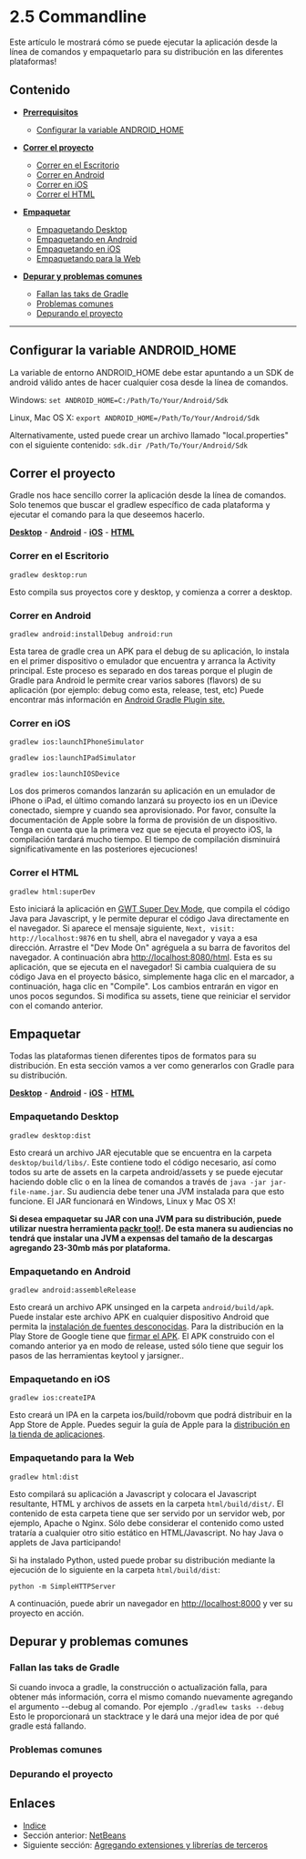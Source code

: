 # 2.5 Commandline

Este artículo le mostrará cómo se puede ejecutar la aplicación desde la línea de comandos y empaquetarlo para su distribución en las diferentes plataformas!

## Contenido

- [**Prerrequisitos**](#configurar-la-variable-android_home)

    - [Configurar la variable ANDROID_HOME](#configurar-la-variable-android_home)

- [**Correr el proyecto**](#correr-el-proyecto)
    - [Correr en el Escritorio](#correr-en-el-escritorio)
    - [Correr en Android](#correr-en-android)
    - [Correr en iOS](#correr-en-ios)
    - [Correr el HTML](#correr-el-html)

- [**Empaquetar**](#empaquetar)
    - [Empaquetando Desktop](#empaquetando-desktop)
    - [Empaquetando en Android](#empaquetando-en-android)
    - [Empaquetando en iOS](#empaquetando-en-ios)
    - [Empaquetando para la Web](#empaquetando-para-la-web)

- [**Depurar y problemas comunes**](#depurar-y-problemas-comunes)
    - [Fallan las taks de Gradle](#fallan-las-taks-de-gradle)
    - [Problemas comunes](#problemas-comunes)
    - [Depurando el proyecto](#depurando-el-proyecto)

***

## Configurar la variable ANDROID_HOME

La variable de entorno ANDROID_HOME debe estar apuntando a un SDK de android válido antes de hacer cualquier cosa desde la línea de comandos.

Windows: `set ANDROID_HOME=C:/Path/To/Your/Android/Sdk`

Linux, Mac OS X: `export ANDROID_HOME=/Path/To/Your/Android/Sdk`

Alternativamente, usted puede crear un archivo llamado "local.properties" con el siguiente contenido: `sdk.dir /Path/To/Your/Android/Sdk`

## Correr el proyecto

Gradle nos hace sencillo correr la aplicación desde la línea de comandos. Solo tenemos que buscar el gradlew específico de cada plataforma y ejecutar el comando para la que deseemos hacerlo.

[**Desktop**](#correr-en-el-escritorio) - [**Android**](#correr-en-android) - [**iOS**](#correr-en-ios) - [**HTML**](#correr-el-html) 

### Correr en el Escritorio

`gradlew desktop:run`

Esto compila sus proyectos core y desktop, y comienza a correr a desktop.

### Correr en Android

`gradlew android:installDebug android:run`

Esta tarea de gradle crea un APK para el debug de su aplicación, lo instala en el primer dispositivo o emulador que encuentra y arranca la Activity principal. Este proceso es separado en dos tareas porque el plugin de Gradle para Android le permite crear varios sabores (flavors) de su aplicación (por ejemplo: debug como esta, release, test, etc)
Puede encontrar más información en [Android Gradle Plugin site.](http://tools.android.com/tech-docs/new-build-system/user-guide)

### Correr en iOS

`gradlew ios:launchIPhoneSimulator`

`gradlew ios:launchIPadSimulator`

`gradlew ios:launchIOSDevice`

Los dos primeros comandos lanzarán su aplicación en un emulador de iPhone o iPad, el último comando lanzará su proyecto ios en un iDevice conectado, siempre y cuando sea aprovisionado. Por favor, consulte la documentación de Apple sobre la forma de provisión de un dispositivo. Tenga en cuenta que la primera vez que se ejecuta el proyecto iOS, la compilación tardará mucho tiempo. El tiempo de compilación disminuirá significativamente en las posteriores ejecuciones!

### Correr el HTML

`gradlew html:superDev`

Esto iniciará la aplicación en [GWT Super Dev Mode](http://www.badlogicgames.com/wordpress/?p=3073), que compila el código Java para Javascript, y le permite depurar el código Java directamente en el navegador. Si aparece el mensaje siguiente, `Next, visit: http://localhost:9876` en tu shell, abra el navegador y vaya a esa dirección. Arrastre el "Dev Mode On" agréguela a su barra de favoritos del navegador. A continuación abra [http://localhost:8080/html](http://localhost:8080/html). Esta es su aplicación, que se ejecuta en el navegador! Si cambia cualquiera de su código Java en el proyecto básico, simplemente haga clic en el marcador, a continuación, haga clic en "Compile". Los cambios entrarán en vigor en unos pocos segundos. Si modifica su assets, tiene que reiniciar el servidor con el comando anterior.

## Empaquetar

Todas las plataformas tienen diferentes tipos de formatos para su distribución. En esta sección vamos a ver como generarlos con Gradle para su distribución.

[**Desktop**](#empaquetar-desktop) - [**Android**](#mpaquetar-en-android) - [**iOS**](#mpaquetar-en-ios) - [**HTML**](#mpaquetar-html)

### Empaquetando Desktop

`gradlew desktop:dist`

Esto creará un archivo JAR ejecutable que se encuentra en la carpeta `desktop/build/libs/`. Este contiene todo el código necesario, así como todos su arte de assets en la carpeta android/assets y se puede ejecutar haciendo doble clic o en la línea de comandos a través de `java -jar jar-file-name.jar`. Su audiencia debe tener una JVM instalada para que esto funcione. El JAR funcionará en Windows, Linux y Mac OS X!

**Si desea empaquetar su JAR con una JVM para su distribución, puede utilizar nuestra herramienta [packr tool!](https://github.com/libgdx/packr). De esta manera su audiencias no tendrá que instalar una JVM a expensas del tamaño de la descargas agregando 23-30mb más por plataforma.**

### Empaquetando en Android

`gradlew android:assembleRelease`

Esto creará un archivo APK unsinged en la carpeta `android/build/apk`. Puede instalar este archivo APK en cualquier dispositivo Android que permita la [instalación de fuentes desconocidas](http://developer.android.com/distribute/open.html#unknown-sources). Para la distribución en la Play Store de Google tiene que [firmar el APK](http://developer.android.com/tools/publishing/app-signing.html). El APK construido con el comando anterior ya en modo de release, usted sólo tiene que seguir los pasos de las herramientas keytool y jarsigner..

### Empaquetando en iOS

`gradlew ios:createIPA`

Esto creará un IPA en la carpeta ios/build/robovm que podrá distribuir en la App Store de Apple. Puedes seguir la guía de Apple para la [distribución en la  tienda de aplicaciones](https://developer.apple.com/library/ios/documentation/IDEs/Conceptual/AppDistributionGuide/Introduction/Introduction.html).

### Empaquetando para la Web

`gradlew html:dist`

Esto compilará su aplicación a Javascript y colocara el Javascript resultante, HTML y archivos de assets en la carpeta `html/build/dist/`. El contenido de esta carpeta tiene que ser servido por un servidor web, por ejemplo, Apache o Nginx. Sólo debe considerar el contenido como usted trataría a cualquier otro sitio estático en HTML/Javascript. No hay Java o applets de Java participando!

Si ha instalado Python, usted puede probar su distribución mediante la ejecución de lo siguiente en la carpeta `html/build/dist`:

`python -m SimpleHTTPServer`

A continuación, puede abrir un navegador en [http://localhost:8000](http://localhost:8000/) y ver su proyecto en acción.

## Depurar y problemas comunes

### Fallan las taks de Gradle

Si cuando invoca a gradle, la construcción o actualización falla, para obtener más información, corra el mismo comando nuevamente agregando el argumento --debug al comando. Por ejemplo `./gradlew tasks --debug`
Esto le proporcionará un stacktrace y le dará una mejor idea de por qué gradle está fallando.

### Problemas comunes

### Depurando el proyecto

## Enlaces

- [Indice](preface.md)
- Sección anterior: [NetBeans](02.4.md)
- Siguiente sección: [Agregando extensiones y librerías de terceros](02.6.md)
